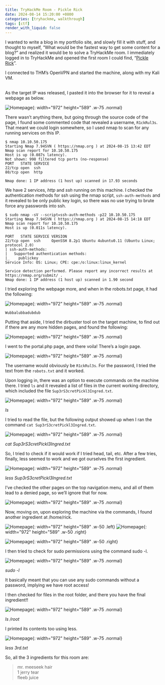 ```yaml
---
title: TryHackMe Room - Pickle Rick
date: 2024-08-14 15:20:00 +0800
categories: [tryhackme, walkthrough]
tags: [ctf]
render_with_liquid: false
---
```


I wanted to write a blog in my portfolio site, and slowly fill it with stuff, and thought to myself, “What would be the fastest way to get some content for a blog?” and realized it would be to solve a TryHackMe room. I immediately logged in to TryHackMe and opened the first room I could find, “[Pickle Rick](https://tryhackme.com/r/room/picklerick)”.

I connected to THM’s OpenVPN and started the machine, along with my Kali VM.

<br>
As the target IP was released, I pasted it into the browser for it to reveal a webpage as below.
<!-- insert homepage.png -->

![Homepage](/_posts/20240814/homepage.png){: width="972" height="589" .w-75 .normal}

There wasn’t anything there, but going through the source code of the page, I found some commented code that revealed a username, `R1ckRul3s`. That meant we could login somewhere, so I used nmap to scan for any running services on this IP.
```
$ nmap 10.10.50.175
Starting Nmap 7.94SVN ( https://nmap.org ) at 2024-08-15 13:42 EDT
Nmap scan report for 10.10.50.175
Host is up (0.087s latency).
Not shown: 998 filtered tcp ports (no-response)
PORT   STATE SERVICE
22/tcp open  ssh
80/tcp open  http

Nmap done: 1 IP address (1 host up) scanned in 17.93 seconds
```

We have 2 services, _http_ and _ssh_ running on this machine. I checked the authentication methods for ssh using the nmap script, `ssh-auth-methods` and it revealed to be only public key login, so there was no use trying to brute force any passwords into ssh.
```
$ sudo nmap -sV --script=ssh-auth-methods -p22 10.10.50.175
Starting Nmap 7.94SVN ( https://nmap.org ) at 2024-08-15 14:18 EDT
Nmap scan report for 10.10.50.175
Host is up (0.011s latency).

PORT   STATE SERVICE VERSION
22/tcp open  ssh     OpenSSH 8.2p1 Ubuntu 4ubuntu0.11 (Ubuntu Linux; protocol 2.0)
| ssh-auth-methods: 
|   Supported authentication methods: 
|_    publickey
Service Info: OS: Linux; CPE: cpe:/o:linux:linux_kernel

Service detection performed. Please report any incorrect results at https://nmap.org/submit/ .
Nmap done: 1 IP address (1 host up) scanned in 1.90 second
```

I tried exploring the webpage more, and when in the robots.txt page, it had the following:
<!-- insert robots_page.png -->

![Homepage](/_posts/20240814/robots_page.png){: width="972" height="589" .w-75 .normal}

`Wubbalubbadubdub`

Putting that aside, I tried the dirbuster tool on the target machine, to find out if there are any more hidden pages, and found the following:
<!-- insert dirbuster.png -->

![Homepage](/_posts/20240814/dirbuster.png){: width="972" height="589" .w-75 .normal}

I went to the portal.php page, and there voila! There’s a login page.
<!-- insert portal.png -->

![Homepage](/_posts/20240814/portal.png){: width="972" height="589" .w-75 .normal}

The username would obviously be `R1ckRul3s`. For the password, I tried the text from the `robots.txt` and it worked.

Upon logging in, there was an option to execute commands on the machine there. I tried `ls` and it revealed a list of files in the current working directory, which included the file `Sup3rS3cretPickl3Ingred.txt`.
<!-- insert just_ls.png -->

![Homepage](/_posts/20240814/just_ls.png){: width="972" height="589" .w-75 .normal}

_ls_

I tried to read the file, but the following output showed up when I ran the command `cat Sup3rS3cretPickl3Ingred.txt`.
<!-- insert cat_not_working.png -->

![Homepage](/_posts/20240814/cat_not_working.png){: width="972" height="589" .w-75 .normal}

_cat Sup3rS3cretPickl3Ingred.txt_

So, I tried to check if it would work if I tried head, tail, etc. After a few tries, finally, less seemed to work and we got ourselves the first ingredient.
<!-- insert first_ingredient.png -->

![Homepage](/_posts/20240814/first_ingredient.png){: width="972" height="589" .w-75 .normal}

_less Sup3rS3cretPickl3Ingred.txt_

I’ve checked the other pages on the top navigation menu, and all of them lead to a denied page, so we’ll ignore that for now.
<!-- insert denied.png -->

![Homepage](/_posts/20240814/denied.png){: width="972" height="589" .w-75 .normal}

Now, moving on, upon exploring the machine via the commands, I found another ingredient at /home/rick.

<!-- insert ls_home.png -->
<!-- insert ls_home_rick.png -->
<!-- insert second_ingredient.png -->

![Homepage](/_posts/20240814/ls_home.png){: width="972" height="589" .w-50 .left}
![Homepage](/_posts/20240814/ls_home_rick.png){: width="972" height="589" .w-50 .right}

![Homepage](/_posts/20240814/second_ingredient.png){: width="972" height="589" .w-50 .right}


I then tried to check for sudo permissions using the command sudo -l.
<!-- insert sudo_l.png -->

![Homepage](/_posts/20240814/sudo_l.png){: width="972" height="589" .w-75 .normal}

_sudo -l_

It basically meant that you can use any sudo commands without a password, implying we have root access!

I then checked for files in the root folder, and there you have the final ingredient!!
<!-- insert ls_root.png -->

![Homepage](/_posts/20240814/ls_root.png){: width="972" height="589" .w-75 .normal}

_ls /root_

I printed its contents too using less.
<!-- insert third_ingredient.png -->

![Homepage](/_posts/20240814/third_ingredient.png){: width="972" height="589" .w-75 .normal}

_less 3rd.txt_

So, all the 3 ingredients for this room are:
> mr. meeseek hair<br>
> 1 jerry tear<br>
> fleeb juice
